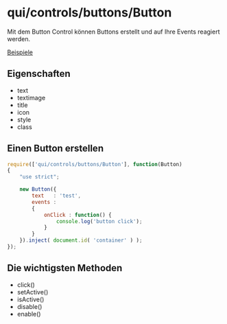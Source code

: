 # qui/controls/buttons/Button

Mit dem Button Control können Buttons erstellt und auf Ihre Events reagiert werden.

[Beispiele](../examples/index.php?file=controls/buttons/buttons)

## Eigenschaften

+ text
+ textimage
+ title
+ icon
+ style
+ class

## Einen Button erstellen

```javascript
require(['qui/controls/buttons/Button'], function(Button)
{
    "use strict";

    new Button({
        text   : 'test',
        events :
        {
            onClick : function() {
                console.log('button click');
            }
        }
    }).inject( document.id( 'container' ) );
});
```

## Die wichtigsten Methoden

+ click()
+ setActive()
+ isActive()
+ disable()
+ enable()
